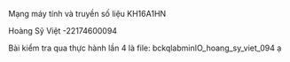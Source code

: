 Mạng máy tính và truyền số liệu KH16A1HN

Hoàng Sỹ Việt -22174600094

Bài kiểm tra qua thực hành lần 4 là file: bckqlabminIO_hoang_sy_viet_094 ạ
